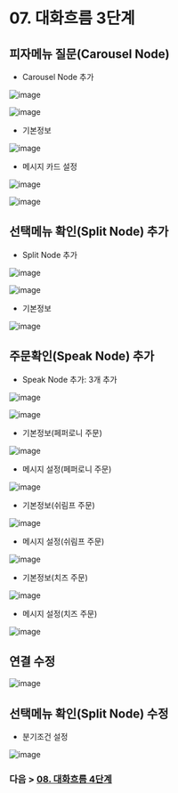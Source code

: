 # 07. 대화흐름 3단계
## 피자메뉴 질문(Carousel Node)
- Carousel Node 추가  

![image](https://user-images.githubusercontent.com/24771449/67614443-20750200-f7f8-11e9-9358-a0665fc86af9.png)

![image](https://user-images.githubusercontent.com/24771449/67614450-44384800-f7f8-11e9-9de3-c279ddd016c6.png)

- 기본정보

![image](https://user-images.githubusercontent.com/24771449/67614481-a133fe00-f7f8-11e9-9bff-f2c059515855.png)

- 메시지 카드 설정

![image](https://user-images.githubusercontent.com/24771449/67614510-025bd180-f7f9-11e9-9f95-0e2b52a8602d.png)

![image](https://user-images.githubusercontent.com/24771449/67633399-bbea9d80-f8f2-11e9-8f77-e878c9c85752.png)

## 선택메뉴 확인(Split Node) 추가
- Split Node 추가

![image](https://user-images.githubusercontent.com/24771449/67614562-2835a600-f7fa-11e9-9440-4fea3ddbd598.png)

![image](https://user-images.githubusercontent.com/24771449/67614573-54512700-f7fa-11e9-9ad8-8c03689f37df.png)

- 기본정보

![image](https://user-images.githubusercontent.com/24771449/67614594-a134fd80-f7fa-11e9-8d34-d672153e9fcb.png)

## 주문확인(Speak Node) 추가
- Speak Node 추가: 3개 추가

![image](https://user-images.githubusercontent.com/24771449/67614639-962e9d00-f7fb-11e9-950d-d4ce1adebf39.png)

![image](https://user-images.githubusercontent.com/24771449/67614974-e78d5b00-f800-11e9-967c-f94a68f861b8.png)

- 기본정보(페퍼로니 주문)

![image](https://user-images.githubusercontent.com/24771449/67614655-f9203400-f7fb-11e9-9ea1-2de8bd7ed90c.png)

- 메시지 설정(페퍼로니 주문)

![image](https://user-images.githubusercontent.com/24771449/67614816-2a016880-f7fe-11e9-8485-05fbc8db4988.png)

- 기본정보(쉬림프 주문)

![image](https://user-images.githubusercontent.com/24771449/67614922-f7f10600-f7ff-11e9-9bf3-dcf636c538d0.png)

- 메시지 설정(쉬림프 주문)

![image](https://user-images.githubusercontent.com/24771449/67614927-050df500-f800-11e9-8211-6153e3de2cfa.png)


- 기본정보(치즈 주문)

![image](https://user-images.githubusercontent.com/24771449/67614931-1e16a600-f800-11e9-9c33-b5f782dc2a59.png)

- 메시지 설정(치즈 주문)

![image](https://user-images.githubusercontent.com/24771449/67614938-3e466500-f800-11e9-9d4c-a58789435c6a.png)


## 연결 수정

![image](https://user-images.githubusercontent.com/24771449/67614957-99785780-f800-11e9-91d4-80bb1156bc27.png)


## 선택메뉴 확인(Split Node) 수정
- 분기조건 설정

![image](https://user-images.githubusercontent.com/24771449/67615055-2d96ee80-f802-11e9-82e7-8ad27632f3ab.png)


### 다음 > [08. 대화흐름 4단계](08.%20대화흐름%204단계.md)
